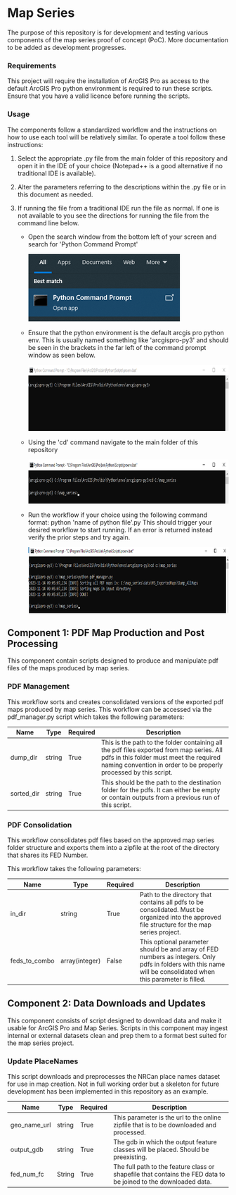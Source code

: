 # Map Series

 The purpose of this repository is for development and testing various components of the map series proof of concept (PoC).
More documentation to be added as development progresses.

### Requirements

This project will require the installation of ArcGIS Pro as access to the default ArcGIS Pro python environment is 
required to run these scripts. Ensure that you have a valid licence before running the scripts.

### Usage

The components follow a standardized workflow and the instructions on how to use each tool will be relatively similar.
To operate a tool follow these instructions:
    
1. Select the appropriate .py file from the main folder of this repository and open it in the IDE of your choice 
(Notepad++ is a good alternative if no traditional IDE is available).
2. Alter the parameters referring to the descriptions within the .py file or in this document as needed.
3. If running the file from a traditional IDE run the file as normal. If one is not available to you see the directions
for running the file from the command line below.

   - Open the search window from the bottom left of your screen and search for 'Python Command Prompt'

     ![Python Command Prompt Search](./docs/imgs/PCP_img.png)
   - Ensure that the python environment is the default arcgis pro python env. This is usually named something like 
   'arcgispro-py3' and should be seen in the brackets in the far left of the command prompt window as seen below.
   
     <img alt="Python Command Prompt correctly formatted" height="150" src="./docs/imgs/PCP_base.png" width="800"/>
   - Using the 'cd' command navigate to the main folder of this repository
   
     <img alt="Python Command Prompt correctly formatted" height="100" src="./docs/imgs/PCP_correct_dir.png" width="800"/>
   - Run the workflow if your choice using the following command format: python 'name of python file'.py This should
   trigger your desired workflow to start running. If an error is returned instead verify the prior steps and try again.

     <img alt="Python Command Prompt Search" height="150" src="./docs/imgs/PCP_run_workflow.png" width="800"/>

## Component 1: PDF Map Production and Post Processing

This component contain scripts designed to produce and manipulate pdf files of the maps produced by map series.

### PDF Management

This workflow sorts and creates consolidated versions of the exported pdf maps produced by map series. This workflow can 
be accessed via the pdf_manager.py script which takes the following parameters:

| Name       | Type   | Required | Description                                                                                                                                                                                              |
|------------|--------|----------|----------------------------------------------------------------------------------------------------------------------------------------------------------------------------------------------------------|
| dump_dir   | string | True     | This is the path to the folder containing all the pdf files exported from map series. All pdfs in this folder must meet the required naming convention in order to be properly processed by this script. |
| sorted_dir | string | True     | This should be the path to the destination folder for the pdfs. It can either be empty or contain outputs from a previous run of this script.                                                            |

### PDF Consolidation

This workflow consolidates pdf files based on the approved map series folder structure and exports them into a zipfile
at the root of the directory that shares its FED Number.

This workflow takes the following parameters:

| Name          | Type           | Required | Description                                                                                                                                                     |
|---------------|----------------|----------|-----------------------------------------------------------------------------------------------------------------------------------------------------------------|
| in_dir        | string         | True     | Path to the directory that contains all pdfs to be consolidated. Must be organized into the approved file structure for the map series project.                 |
| feds_to_combo | array(integer) | False    | This optional parameter should be and array of FED numbers as integers. Only pdfs in folders with this name will be consolidated when this parameter is filled. |


## Component 2: Data Downloads and Updates

This component consists of script designed to download data and make it usable for ArcGIS Pro and Map Series. Scripts 
in this component may ingest internal or external datasets clean and prep them to a format best suited for the map 
series project.

### Update PlaceNames

This script downloads and preprocesses the NRCan place names dataset for use in map creation. Not in full working order but 
a skeleton for future development has been implemented in this repository as an example. 

| Name         | Type   | Required | Description                                                                                                     |
|--------------|--------|----------|-----------------------------------------------------------------------------------------------------------------|
| geo_name_url | string | True     | This parameter is the url to the online zipfile that is to be downloaded and processed.                         |
| output_gdb   | string | True     | The gdb  in which the output feature classes will be placed. Should be preexisting.                             |
| fed_num_fc   | String | True     | The full path to the feature class or shapefile that contains the FED data to be joined to the downloaded data. |

